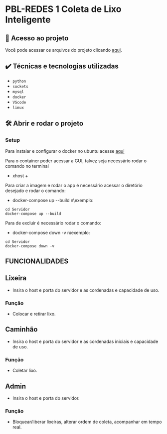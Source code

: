 # PBL-REDES 1 Coleta de Lixo Inteligente

## 📁 Acesso ao projeto
Você pode acessar os arquivos do projeto clicando [aqui](https://github.com/WesleiSantos/PBL-REDES-TCP.git).

## ✔️ Técnicas e tecnologias utilizadas

- ``python``
- ``sockets``
- ``mysql``
- ``docker``
- ``VScode``
- ``linux``

## 🛠️ Abrir e rodar o projeto

### Setup
Para instalar e configurar o docker no ubuntu acesse [aqui](https://docs.docker.com/engine/install/ubuntu/)

Para o container poder acessar a GUI, talvez seja necessário rodar o comando no terminal
-   xhost +

Para criar a imagem e rodar o app é necessário acessar o diretório desejado e rodar o comando:
-  docker-compose up --build
n\exemplo:
```
cd Servidor
docker-compose up --build
```

Para de excluir é necessário rodar o comando:
-  docker-compose down -v
n\exemplo:
```
cd Servidor
docker-compose down -v
```

## FUNCIONALIDADES

## Lixeira
-   Insira o host e porta do servidor e as cordenadas e capacidade de uso.
### Função
-   Colocar e retirar lixo.

## Caminhão
-   Insira o host e porta do servidor e as cordenadas iniciais e capacidade de uso.
### Função
-   Coletar lixo.

## Admin
-   Insira o host e porta do servidor.
### Função
-   Bloquear/liberar lixeiras, alterar ordem de coleta, acompanhar em tempo real.

